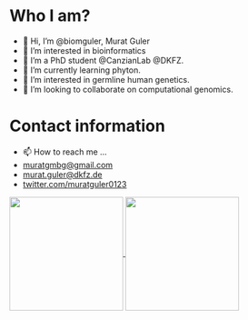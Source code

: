 # Who I am?
- 👋 Hi, I’m @biomguler, Murat Guler
- 👀 I’m interested in bioinformatics
- 🌱 I’m a PhD student @CanzianLab @DKFZ.
- 🌱 I’m currently learning phyton.
- 👀 I’m interested in germline human genetics.
- 💞️ I’m looking to collaborate on computational genomics.

# Contact information
- 📫 How to reach me ...
- muratgmbg@gmail.com
- murat.guler@dkfz.de
- [twitter.com/muratguler0123](https://twitter.com/muratguler0123)



<a href="https://github.com/biomguler/github-readme-stats">
  <img height=200 align="center" src="https://github-readme-stats.vercel.app/api?username=biomguler" />
</a>
<a href="https://github.com/biomguler/convoychat">
  <img height=200 align="center" src="https://github-readme-stats.vercel.app/api/top-langs?username=biomguler&layout=compact&langs_count=8&card_width=320" />
</a>
